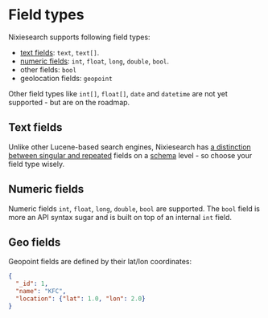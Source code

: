 # Field types

Nixiesearch supports following field types:

* [text fields](#text-fields): `text`, `text[]`.
* [numeric fields](#numeric-fields): `int`, `float`, `long`, `double`, `bool`.
* other fields: `bool`
* geolocation fields: `geopoint`

Other field types like `int[]`, `float[]`, `date` and `datetime` are not yet supported - but are on the roadmap.

## Text fields

Unlike other Lucene-based search engines, Nixiesearch has [a distinction between singular and repeated](../format.md#repeated-fields) fields on a [schema](../mapping.md) level - so choose your field type wisely.

## Numeric fields

Numeric fields `int`, `float`, `long`, `double`, `bool` are supported. The `bool` field is more an API syntax sugar and is built on top of an internal `int` field. 

## Geo fields

Geopoint fields are defined by their lat/lon coordinates:

```json
{
  "_id": 1,
  "name": "KFC",
  "location": {"lat": 1.0, "lon": 2.0}
}
```